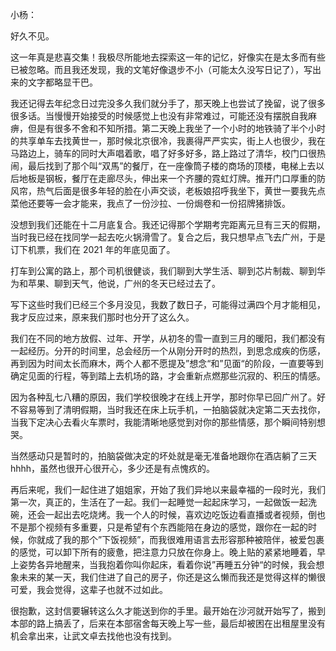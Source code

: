 小杨：

好久不见。

这一年真是悲喜交集！我极尽所能地去探索这一年的记忆，好像实在是太多而有些已被忽略。而且我还发现，我的文笔好像退步不小（可能太久没写日记了），写出来的文字都略显干巴。

我还记得去年纪念日过完没多久我们就分手了，那天晚上也尝试了挽留，说了很多很多话。当慢慢开始接受的时候感觉上也没有非常难过，可能还没有摆脱自我麻痹，但是有很多不舍和不知所措。第二天晚上我坐了一个小时的地铁骑了半个小时的共享单车去找黄世一，那时候北京很冷，我裹得严严实实，街上人也很少，我在马路边上，骑车的同时大声唱着歌，唱了好多好多，路上路过了清华，校门口很热闹，最后找到了那个叫“双馬”的餐厅，在一座像筒子楼的商场的顶楼，电梯上去以后地板是钢板，餐厅在走廊尽头，伸出来一个齐腰的霓虹灯牌。推开门口厚重的防风帘，热气后面是很多年轻的脸在小声交谈，老板娘招呼我坐下，黄世一要我先点菜他还要等一会才能来，我点了一份沙拉、一份焗卷和一份招牌猪排饭。

没想到我们还能在十二月底复合。我还记得那个学期考完距离元旦有三天的假期，当时我已经在找同学一起去吃火锅滑雪了。复合之后，我只想早点飞去广州，于是订下机票，我们在 2021 年的年底见面了。

打车到公寓的路上，那个司机很健谈，我们聊到大学生活、聊到芯片制裁、聊到华为和苹果、聊到天气，他说，广州的冬天已经过去了。

写下这些时我们已经三个多月没见，我数了数日子，可能得过满四个月才能相见，我才反应过来，原来我们那时也分开了这么久。

我们在不同的地方放假、过年、开学，从初冬的雪一直到三月的暖阳，我们都没有一起经历。分开的时间里，总会经历一个从刚分开时的热烈，到思念成疾的伤感，再到因为时间太长而麻木，两个人都不愿提及”想念“和”见面“的阶段，一直要等到确定见面的行程，等到踏上去机场的路，才会重新点燃那些沉寂的、积压的情感。

因为各种乱七八糟的原因，我们学校很晚才在线上开学，那时你早已回广州了。好不容易等到了清明假期，当时我还在床上玩手机，一拍脑袋就决定第二天去找你，当我下定决心去看火车票时，我能清晰地感觉到对你的那些情感，那个瞬间特别想哭。

当然感动只是暂时的，拍脑袋做决定的坏处就是毫无准备地跟你在酒店躺了三天 hhhh，虽然也很开心很开心，多少还是有点愧疚的。

再后来呢，我们一起住进了姐姐家，开始了我们异地以来最幸福的一段时光，我们第一次，真正的，生活在了一起。我们一起睡觉一起起床学习，一起做饭一起洗碗，还会一起出去吃烧烤。我一个人的时候，喜欢边吃饭边看直播或者视频，倒也不是那个视频有多重要，只是希望有个东西能陪在身边的感觉，跟你在一起的时候，你就成了我的那个”下饭视频”，而我很难用语言去形容那种被陪伴，被爱包裹的感觉，可以卸下所有的疲惫，把注意力只放在你身上。晚上贴的紧紧地睡着，早上姿势各异地醒来，当我抱着你叫你起床，看着你说”再睡五分钟“的时候，我会想象未来的某一天，我们住进了自己的房子，你还是这么懒而我还是觉得这样的懒很可爱，我会觉得，这辈子也就不过如此。



很抱歉，这封信要辗转这么久才能送到你的手里。最开始在沙河就开始写了，搬到本部的路上搞丢了，后来在本部宿舍每天晚上写一些，最后却被困在出租屋里没有机会拿出来，让武文卓去找他也没有找到。

